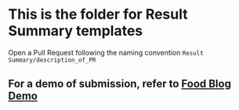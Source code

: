 # This is the folder for Result Summary templates

Open a Pull Request following the naming convention `Result Summary/description_of_PR`

## For a demo of submission, refer to [Food Blog Demo](https://github.com/dunmanhigh/web_templates/blob/main/Blog/Demo%20Food%20Blog)
